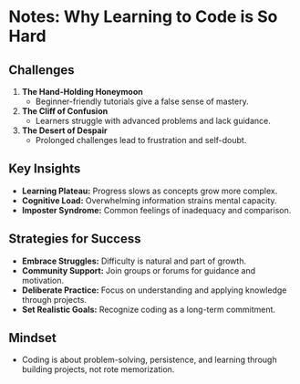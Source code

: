 # Notes: Why Learning to Code is So Hard

## Challenges
1. **The Hand-Holding Honeymoon**
   - Beginner-friendly tutorials give a false sense of mastery.
2. **The Cliff of Confusion**
   - Learners struggle with advanced problems and lack guidance.
3. **The Desert of Despair**
   - Prolonged challenges lead to frustration and self-doubt.

## Key Insights
- **Learning Plateau:** Progress slows as concepts grow more complex.
- **Cognitive Load:** Overwhelming information strains mental capacity.
- **Imposter Syndrome:** Common feelings of inadequacy and comparison.

## Strategies for Success
- **Embrace Struggles:** Difficulty is natural and part of growth.
- **Community Support:** Join groups or forums for guidance and motivation.
- **Deliberate Practice:** Focus on understanding and applying knowledge through projects.
- **Set Realistic Goals:** Recognize coding as a long-term commitment.

## Mindset
- Coding is about problem-solving, persistence, and learning through building projects, not rote memorization.